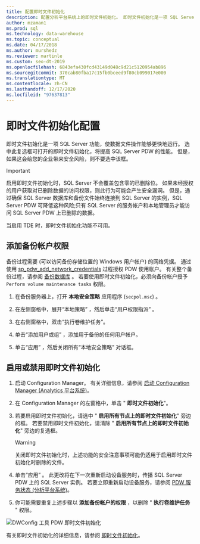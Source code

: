 ```yaml
---
title: 配置即时文件初始化
description: 配置分析平台系统上的即时文件初始化。 即时文件初始化是一项 SQL Server 功能，使数据文件操作能够更快地运行。
author: mzaman1
ms.prod: sql
ms.technology: data-warehouse
ms.topic: conceptual
ms.date: 04/17/2018
ms.author: murshedz
ms.reviewer: martinle
ms.custom: seo-dt-2019
ms.openlocfilehash: 6843efa430fcd43149d048c9d21c5120954ab896
ms.sourcegitcommit: 370cab80fba17c15fb0bceed9f80cb099017e000
ms.translationtype: MT
ms.contentlocale: zh-CN
ms.lasthandoff: 12/17/2020
ms.locfileid: "97637813"
---
```

# <a name="instant-file-initialization-configuration"></a>即时文件初始化配置
即时文件初始化是一项 SQL Server 功能，使数据文件操作能够更快地运行。 选中此复选框可打开的即时文件初始化，将提高 SQL Server PDW 的性能。 但是，如果这会给您的企业带来安全风险，则不要选中该框。  
  
> [!IMPORTANT]  
> 启用即时文件初始化时，SQL Server 不会覆盖包含零的已删除位。  如果未经授权的用户获取对已删除数据的访问权限，则此行为可能会产生安全漏洞。 但是，通过确保 SQL Server 数据库和备份文件始终连接到 SQL Server 的实例，SQL Server PDW 可降低这种风险;只有 SQL Server 的服务帐户和本地管理员才能访问 SQL Server PDW 上已删除的数据。  
  
当启用 TDE 时，即时文件初始化功能不可用。  
  
## <a name="add-permission-for-the-backup-account"></a>添加备份帐户权限  
备份过程需要 (可以访问备份存储位置的 Windows 用户帐户) 的网络凭据。 通过使用 [sp_pdw_add_network_credentials](../relational-databases/system-stored-procedures/sp-pdw-add-network-credentials-sql-data-warehouse.md) 过程授权 PDW 使用帐户。 有关整个备份过程，请参阅 [备份数据库](../t-sql/statements/backup-transact-sql.md) 。 若要使用即时文件初始化，必须向备份帐户授予 `Perform volume maintenance tasks` 权限。  
  
1.  在备份服务器上，打开 **本地安全策略** 应用程序 (`secpol.msc`) 。  
  
2.  在左侧窗格中，展开“本地策略” ，然后单击“用户权限指派” 。  
  
3.  在右侧窗格中，双击“执行卷维护任务”。  
  
4.  单击“添加用户或组”  ，添加用于备份的任何用户帐户。  
  
5.  单击“应用” ，然后关闭所有“本地安全策略”  对话框。  
  
## <a name="to-turn-instant-file-initialization-on-or-off"></a>启用或禁用即时文件初始化  
  
1.  启动 Configuration Manager。 有关详细信息，请参阅 [启动 Configuration Manager &#40;Analytics 平台系统&#41;](launch-the-configuration-manager.md)。  
  
2.  在 Configuration Manager 的左窗格中，单击 " **即时文件初始化**"。  
  
3.  若要启用即时文件初始化，请选中 " **启用所有节点上的即时文件初始化**" 旁边的框。 若要禁用即时文件初始化，请清除 " **启用所有节点上的即时文件初始化**" 旁边的复选框。  
  
    > [!WARNING]  
    > 关闭即时文件初始化时，上述功能的安全注意事项可能仍适用于启用即时文件初始化时删除的文件。  
  
4.  单击“应用”  。 此更改将在下一次重新启动设备服务时，传播 SQL Server PDW 上的 SQL Server 实例。 若要立即重新启动设备服务，请参阅 [PDW 服务状态 &#40;分析平台系统&#41;](pdw-services-status.md)。  
  
5.  你可能需要重复上述步骤以 **添加备份帐户的权限** ，以删除 " **执行卷维护任务** " 权限。  
  
![DWConfig 工具 PDW 即时文件初始化](./media/instant-file-initialization-configuration/SQL_Server_PDW_DWConfig_ApplPDWInstant.png "SQL_Server_PDW_DWConfig_ApplPDWInstant")  
  
有关即时文件初始化的详细信息，请参阅 [即时文件初始化](/previous-versions/sql/sql-server-2008-r2/ms175935(v=sql.105))。  
